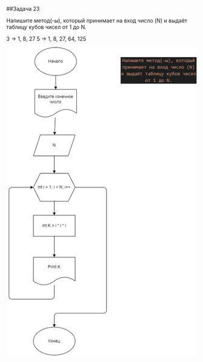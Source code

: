 ##Задача 23


Напишите метод(-ы), который принимает на вход число (N) и выдаёт таблицу кубов чисел от 1 до N.

3 -> 1, 8, 27
5 -> 1, 8, 27, 64, 125

![Блок-схема](/Homework/Homewotk_03/Ex023/diagramma.drawio.png)